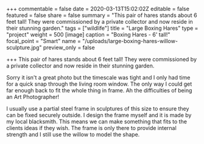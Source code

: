 +++
commentable = false
date = 2020-03-13T15:02:02Z
editable = false
featured = false
share = false
summary = "This pair of hares stands about 6 feet tall! They were commissioned by a private collector and now reside in their stunning garden."
tags = ["wildlife"]
title = "Large Boxing Hares"
type = "project"
weight = 500
[image]
caption = "Boxing Hares - 6' tall!"
focal_point = "Smart"
name = "/uploads/large-boxing-hares-willow-sculpture.jpg"
preview_only = false

+++
This pair of hares stands about 6 feet tall! They were commissioned by a private collector and now reside in their stunning garden.

Sorry it isn't a great photo but the timescale was tight and I only had time for a quick snap through the living room window. The only way I could get far enough back to fit the whole thing in frame. Ah the difficulties of being an Art Photographer!

I usually use a partial steel frame in sculptures of this size to ensure they can be fixed securely outside. I design the frame myself and it is made by my local blacksmith. This means we can make something that fits to the clients ideas if they wish. The frame is only there to provide internal strength and I still use the willow to model the shape.
